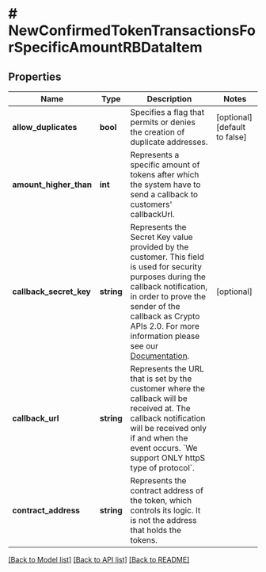 # # NewConfirmedTokenTransactionsForSpecificAmountRBDataItem

## Properties

Name | Type | Description | Notes
------------ | ------------- | ------------- | -------------
**allow_duplicates** | **bool** | Specifies a flag that permits or denies the creation of duplicate addresses. | [optional] [default to false]
**amount_higher_than** | **int** | Represents a specific amount of tokens after which the system have to send a callback to customers&#39; callbackUrl. |
**callback_secret_key** | **string** | Represents the Secret Key value provided by the customer. This field is used for security purposes during the callback notification, in order to prove the sender of the callback as Crypto APIs 2.0. For more information please see our [Documentation](https://developers.cryptoapis.io/technical-documentation/general-information/callbacks#callback-security). | [optional]
**callback_url** | **string** | Represents the URL that is set by the customer where the callback will be received at. The callback notification will be received only if and when the event occurs. &#x60;We support ONLY httpS type of protocol&#x60;. |
**contract_address** | **string** | Represents the contract address of the token, which controls its logic. It is not the address that holds the tokens. |

[[Back to Model list]](../../README.md#models) [[Back to API list]](../../README.md#endpoints) [[Back to README]](../../README.md)
